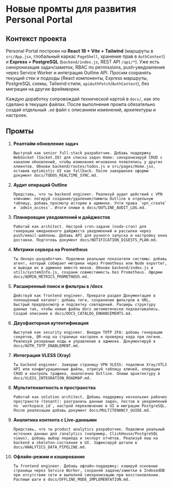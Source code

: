 # Новые промты для развития Personal Portal

## Контекст проекта
Personal Portal построен на **React 18 + Vite + Tailwind** (маршруты в `src/App.jsx`, глобальный каркас `PageShell`, хранение прав в `AuthContext`) и **Express + PostgreSQL** (`backend/index.js`, REST API `/api/*`). Уже есть синхронизация задач/заметок, RBAC по permissions, push‑уведомления через Service Worker и интеграция Outline API. Просим сохранять текущий стек и подходы (React компоненты, Express маршруты, PostgreSQL схемы, Tailwind‑стили, `apiAuthFetch`/`AuthContext`), без миграции на другие фреймворки.

Каждую доработку сопровождай технической картой в `docs/`, как это сделано в текущих файлах. После выполнения промта обязательно создай отдельный `.md` файл с описанием изменений, архитектуры и настроек.

## Промты
1. **Реалтайм обновление задач**
   ```
   Выступай как senior full-stack разработчик. Добавь поддержку WebSocket (Socket.IO) для списка задач Home: синхронизируй CRUD с каналом обновлений, чтобы изменения мгновенно появлялись у других клиентов. Обнови backend/routes/todos.js и src/pages/Home.jsx, оставив optimistic UI как fallback. После завершения оформи документ docs/TODOS_REALTIME_SYNC.md.
   ```
2. **Аудит операций Outline**
   ```
   Представь, что ты backend engineer. Реализуй аудит действий с VPN ключами: логируй создание/удаление/лимиты Outline в отдельную таблицу, добавь просмотр истории в админке. Учти права `vpn_create` и `admin_access`. Итоги опиши в docs/OUTLINE_AUDIT_LOG.md.
   ```
3. **Планировщик уведомлений и дайджестов**
   ```
   Работай как architect. Настрой cron-задачи (node-cron) для генерации ежедневного дайджеста уведомлений и рассылки через push/email-шаблоны. Добавь API для ручного запуска и настройку окна доставки. Подготовь документ docs/NOTIFICATION_DIGESTS_PLAN.md.
   ```
4. **Метрики сервера на Prometheus**
   ```
   Ты devops-разработчик. Подключи реальные показатели системы: добавь агент, который собирает метрики через Prometheus или Node exporter, и выводи их в админке вместо моков. Обнови backend/index.js и utils/systemInfo.js, сохрани совместимость без Prometheus. Оформи docs/ADMIN_METRICS_PROMETHEUS.md.
   ```
5. **Расширенный поиск и фильтры в /docs**
   ```
   Действуй как frontend engineer. Преврати раздел Документация в полноценный каталог: добавь теги, сохранение фильтров в URL, быстрый предпросмотр и подсветку совпадений. Расширь структуру данных так, чтобы новые файлы docs автоматически подхватывались. Создай описание в docs/DOCS_CATALOG_ENHANCEMENTS.md.
   ```
6. **Двухфакторная аутентификация**
   ```
   Выступай как security engineer. Внедри TOTP 2FA: добавь генерацию секретов, QR-код на странице настроек и проверку кода при логине. Реализуй резервные коды и управление в админке. Документируй в docs/AUTH_TOTP_ENABLEMENT.md.
   ```
7. **Интеграция VLESS (Xray)**
   ```
   Ты backend engineer. Заверши страницу VPN VLESS: подключи Xray/XTLS API или конфигурационные файлы, отрисуй таблицу ключей, операции CRUD и контроль трафика, аналогично Outline. Опиши архитектуру в docs/VLESS_INTEGRATION_ROADMAP.md.
   ```
8. **Мультитенантность и пространства**
   ```
   Работай как solution architect. Добавь поддержку нескольких рабочих пространств (tenant): разграничь данные задач, постов и уведомлений по `workspace_id`, настрой переключение в UI и миграции PostgreSQL. После реализации добавь документ docs/MULTITENANCY_GUIDE.md.
   ```
9. **Аналитика контента с Live-данными**
   ```
   Представь, что ты product analytics разработчик. Подключи реальный источник данных для /analytics (например, ClickHouse/PostgreSQL views), добавь выбор периода и экспорт отчётов. Реализуй кеш на backend и skeleton-состояния в UI. Зафиксируй детали в docs/ANALYTICS_DATA_PIPELINE.md.
   ```
10. **Офлайн-режим и кэширование**
    ```
    Ты frontend engineer. Добавь офлайн-поддержку: кэшируй основные страницы через Service Worker, сохраняй задачи/заметки в IndexedDB при отсутствии сети и выполняй синхронизацию при восстановлении. Распиши шаги в docs/OFFLINE_MODE_IMPLEMENTATION.md.
    ```
